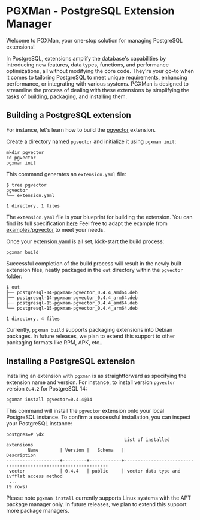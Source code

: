 # PGXMan - PostgreSQL Extension Manager

Welcome to PGXMan, your one-stop solution for managing PostgreSQL extensions!

In PostgreSQL, extensions amplify the database's capabilities by introducing new features, data types, functions, and performance optimizations, all without modifying the core code. They're your go-to when it comes to tailoring PostgreSQL to meet unique requirements, enhancing performance, or integrating with various systems. PGXMan is designed to streamline the process of dealing with these extensions by simplifying the tasks of building, packaging, and installing them.

## Building a PostgreSQL extension

For instance, let's learn how to build the [pgvector](https://github.com/pgvector/pgvector) extension.

Create a directory named `pgvector` and initialize it using `pgxman init`:

```console
mkdir pgvector
cd pgvector
pgxman init
```

This command generates an `extension.yaml` file:

```console
$ tree pgvector
pgvector
└── extension.yaml

1 directory, 1 files
```

The `extension.yaml` file is your blueprint for building the extension.
You can find its full specification [here](spec/extension.yaml.md)
Feel free to adapt the example from [examples/pgvector](examples/pgvector) to meet your needs.

Once your extension.yaml is all set, kick-start the build process:

```console
pgxman build
```

Successful completion of the build process will result in the newly built extension files, neatly packaged in the `out` directory within the `pgvector` folder:

```console
$ out
├── postgresql-14-pgxman-pgvector_0.4.4_amd64.deb
├── postgresql-14-pgxman-pgvector_0.4.4_arm64.deb
├── postgresql-15-pgxman-pgvector_0.4.4_amd64.deb
└── postgresql-15-pgxman-pgvector_0.4.4_arm64.deb

1 directory, 4 files
```

Currently, `pgxman build` supports packaging extensions into Debian packages.
In future releases, we plan to extend this support to other packaging formats like RPM, APK, etc..

## Installing a PostgreSQL extension

Installing an extension with `pgxman` is as straightforward as specifying the extension name and version.
For instance, to install version `pgvector` version `0.4.2` for PostgreSQL 14:

```console
pgxman install pgvector=0.4.4@14
```

This command will install the `pgvector` extension onto your local PostgreSQL instance. To confirm a successful installation, you can inspect your PostgreSQL instance:

```psql
postgres=# \dx
                                            List of installed extensions
        Name        | Version |   Schema   |                              Description
--------------------+---------+------------+----------------------------------------------------------------
 vector             | 0.4.4   | public     | vector data type and ivfflat access method
 ...
(9 rows)
```

Please note `pgxman install` currently supports Linux systems with the APT package manager only.
In future releases, we plan to extend this support more package managers.

